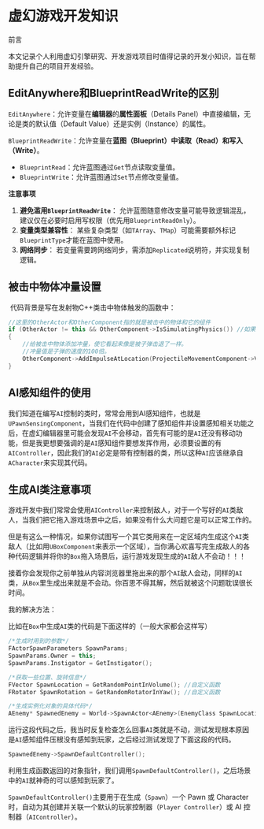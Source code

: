 # 虚幻游戏开发知识

前言

本文记录个人利用虚幻引擎研究、开发游戏项目时值得记录的开发小知识，旨在帮助提升自己的项目开发经验。

## EditAnywhere和BlueprintReadWrite的区别

`EditAnywhere`：允许变量在**编辑器**的**属性面板**（Details Panel）中直接编辑，无论是类的默认值（Default Value）还是实例（Instance）的属性。

`BlueprintReadWrite`：允许变量在**蓝图（Blueprint）**中**读取（Read）**和**写入（Write）**。

- `BlueprintRead`：允许蓝图通过`Get`节点读取变量值。
- `BlueprintWrite`：允许蓝图通过`Set`节点修改变量值。

**注意事项**

1. **避免滥用`BlueprintReadWrite`**：
   允许蓝图随意修改变量可能导致逻辑混乱，建议仅在必要时启用写权限（优先用`BlueprintReadOnly`）。
2. **变量类型兼容性**：
   某些复杂类型（如`TArray`、`TMap`）可能需要额外标记`BlueprintType`才能在蓝图中使用。
3. **网络同步**：
   若变量需要跨网络同步，需添加`Replicated`说明符，并实现复制逻辑。

## 被击中物体冲量设置

​	代码背景是写在发射物C++类击中物体触发的函数中：

```cpp
//这里的OtherActor和OtherComponent指的就是被击中的物体和它的组件
if (OtherActor != this && OtherComponent->IsSimulatingPhysics()) //如果击中的物体不是自己，且该物体的模拟物理设置为true就执行if内的代码
{
    //给被击中物体添加冲量，使它看起来像是被子弹击退了一样。
    //冲量值是子弹的速度的100倍。
    OtherComponent->AddImpulseAtLocation(ProjectileMovementComponent->Velocity * 100.0f, Hit.ImpactPoint);
}
```

## AI感知组件的使用

我们知道在编写`AI`控制的类时，常常会用到AI感知组件，也就是`UPawnSensingComponent`，当我们在代码中创建了感知组件并设置感知相关功能之后，在虚幻编辑器里可能会发现`AI`不会移动，首先有可能的是`AI`还没有移动功能，但是我更想要强调的是`AI`感知组件要想发挥作用，必须要设置的有`AIController`，因此我们的`AI`必定是带有控制器的类，所以这种`AI`应该继承自`ACharacter`来实现其代码。

## 生成AI类注意事项

游戏开发中我们常常会使用`AIController`来控制敌人，对于一个写好的`AI`类敌人，当我们把它拖入游戏场景中之后，如果没有什么大问题它是可以正常工作的。

但是有这么一种情况，如果你试图写一个其它类用来在一定区域内生成这个`AI`类敌人（比如用`UBoxComponent`来表示一个区域），当你满心欢喜写完生成敌人的各种代码逻辑并将你的`Box`拖入场景后，运行游戏发现生成的`AI`敌人不会动！！！

接着你会发现你之前单独从内容浏览器里拖出来的那个`AI`敌人会动，同样的`AI`类，从`Box`里生成出来就是不会动。你百思不得其解，然后就被这个问题耽误很长时间。

我的解决方法：

比如在`Box`中生成`AI`类的代码是下面这样的（一般大家都会这样写）

```C++
/*生成时用到的参数*/
FActorSpawnParameters SpawnParams;
SpawnParams.Owner = this;
SpawnParams.Instigator = GetInstigator();

/*获取一些位置、旋转信息*/
FVector SpawnLocation = GetRandomPointInVolume(); //自定义函数
FRotator SpawnRotation = GetRandomRotatorInYaw(); //自定义函数

/*生成实例化对象的具体代码*/
AEnemy* SpawnedEnemy = World->SpawnActor<AEnemy>(EnemyClass SpawnLocation , SpawnRotation);
```

运行这段代码之后，我当时反复检查怎么回事`AI`类就是不动，测试发现根本原因是`AI`感知组件压根没有感知到玩家，之后经过测试发现了下面这段的代码。

```C++
SpawnedEnemy->SpawnDefaultController();
```

利用生成函数返回的对象指针，我们调用`SpawnDefaultController()`，之后场景中的`AI`就神奇的可以感知到玩家了。

`SpawnDefaultController()`主要用于在生成（`Spawn`）一个 Pawn 或 Character 时，自动为其创建并关联一个默认的玩家控制器（`Player Controller`）或 AI 控制器（`AIController`）。
